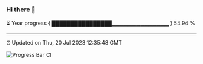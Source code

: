 ### Hi there 👋

⏳ Year progress { ████████████████▁▁▁▁▁▁▁▁▁▁▁▁▁▁ } 54.94 %

---

⏰ Updated on Thu, 20 Jul 2023 12:35:48 GMT

![Progress Bar CI](https://github.com/ZhaoGui/ZhaoGui/workflows/Progress%20Bar%20CI/badge.svg)
